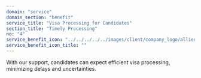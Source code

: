 ```yaml
---
domain: "service"
domain_section: "benefit"
service_title: "Visa Processing for Candidates"
section_title: "Timely Processing"
no: "4"
service_benefit_icon: "../../../../../images/client/company_logo/allied-marketing.png"
service_benefit_icon_title: ""
---
```


With our support, candidates can expect efficient visa processing, minimizing delays and uncertainties.
